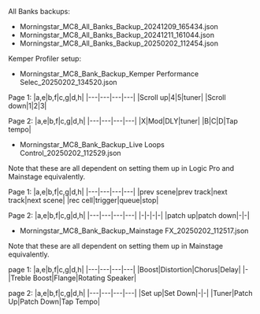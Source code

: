 All Banks backups:
* Morningstar_MC8_All_Banks_Backup_20241209_165434.json
* Morningstar_MC8_All_Banks_Backup_20241211_161044.json
* Morningstar_MC8_All_Banks_Backup_20250202_112454.json

Kemper Profiler setup:
* Morningstar_MC8_Bank_Backup_Kemper Performance Selec_20250202_134520.json

Page 1:
|a,e|b,f|c,g|d,h|
|---|---|---|---|
|Scroll up|4|5|tuner|
|Scroll down|1|2|3|

Page 2:
|a,e|b,f|c,g|d,h|
|---|---|---|---|
|X|Mod|DLY|tuner|
|B|C|D|Tap tempo|


* Morningstar_MC8_Bank_Backup_Live Loops Control_20250202_112529.json

Note that these are all dependent on setting them up in Logic Pro and Mainstage equivalently.

Page 1:
|a,e|b,f|c,g|d,h|
|---|---|---|---|
|prev scene|prev track|next track|next scene|
|rec cell|trigger|queue|stop|

Page 2:
|a,e|b,f|c,g|d,h|
|---|---|---|---|
|-|-|-|-|
|patch up|patch down|-|-|

* Morningstar_MC8_Bank_Backup_Mainstage FX_20250202_112517.json

Note that these are all dependent on setting them up in Mainstage equivalently.

page 1:
|a,e|b,f|c,g|d,h|
|---|---|---|---|
|Boost|Distortion|Chorus|Delay|
|-|Treble Boost|Flange|Rotating Speaker|

page 2:
|a,e|b,f|c,g|d,h|
|---|---|---|---|
|Set up|Set Down|-|-|
|Tuner|Patch Up|Patch Down|Tap Tempo|
